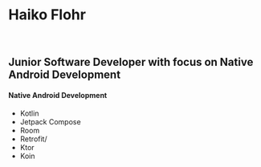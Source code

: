 
# Haiko Flohr
&nbsp;
</br>

## Junior Software Developer with focus on Native Android Development

#### Native Android Development
  - Kotlin
  - Jetpack Compose
  - Room
  - Retrofit/
  - Ktor
  - Koin
</br>
</br>
</br>

<!--
## GitHub Stats:
![](https://github-readme-stats.vercel.app/api?username=HaikoFL&theme=transparent&hide_border=true&include_all_commits=false&count_private=false)<br/>
![](https://github-readme-streak-stats.herokuapp.com/?user=HaikoFL&theme=transparent&hide_border=true)<br/>
-->
